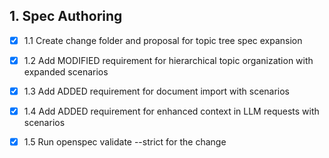 ## 1. Spec Authoring
- [x] 1.1 Create change folder and proposal for topic tree spec expansion
- [x] 1.2 Add MODIFIED requirement for hierarchical topic organization with expanded scenarios
- [x] 1.3 Add ADDED requirement for document import with scenarios
- [x] 1.4 Add ADDED requirement for enhanced context in LLM requests with scenarios
- [x] 1.5 Run openspec validate --strict for the change

